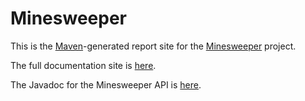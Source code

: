 # Minesweeper

This is the [Maven](http://maven.apache.org/)-generated report site for the [Minesweeper](https://github.com/wps-2017-2018-apcs/whs) project.

The full documentation site is [here](https://wps-2017-2018-apcs.github.io/whs/).

The Javadoc for the Minesweeper API is [here](https://wps-2017-2018-apcs.github.io/whs/site/apidocs/minesweeper/package-summary.html).
